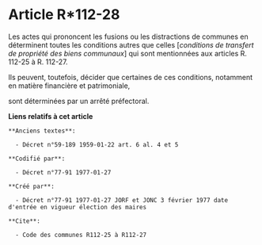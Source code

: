# Article R*112-28

Les actes qui prononcent les fusions ou les distractions de communes en déterminent toutes les conditions autres que celles
[*conditions de transfert de propriété des biens communaux*] qui sont mentionnées aux articles R. 112-25 à R. 112-27. 

Ils peuvent, toutefois, décider que certaines de ces conditions, notamment en matière financière et patrimoniale,

sont déterminées par un arrêté préfectoral.

**Liens relatifs à cet article**

	**Anciens textes**:

	  - Décret n°59-189 1959-01-22 art. 6 al. 4 et 5

	**Codifié par**:

	  - Décret n°77-91 1977-01-27

	**Créé par**:

	  - Décret n°77-91 1977-01-27 JORF et JONC 3 février 1977 date d'entrée en vigueur élection des maires

	**Cite**:

	  - Code des communes R112-25 à R112-27
